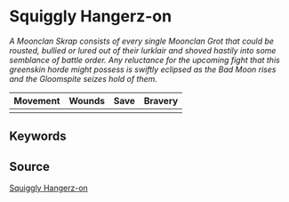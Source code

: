 # Squiggly Hangerz-on

_A Moonclan Skrap consists of every single Moonclan Grot that could be rousted, bullied or lured out of their lurklair and shoved hastily into some semblance of battle order. Any reluctance for the upcoming fight that this greenskin horde might possess is swiftly eclipsed as the Bad Moon rises and the Gloomspite seizes hold of them._


| Movement | Wounds | Save | Bravery |
|:--------:|:------:|:----:|:-------:|
|  |  |  |  |


## Keywords



## Source

[Squiggly Hangerz-on](https://wahapedia.ru/aos3/factions/gloomspite-gitz/Squiggly-Hangerz-on)

